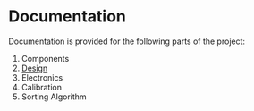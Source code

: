 # Documentation

Documentation is provided for the following parts of the project:

1. Components
2. [Design](../documentation/design) 
3. Electronics
4. Calibration
5. Sorting Algorithm 
